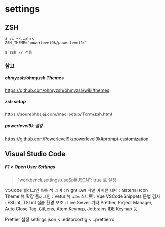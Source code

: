 # settings

## ZSH

```
$ vi ~/.zshrc
ZSH_THEME="powerlevel9k/powerlevel9k"

$ zsh // 적용
```

### 참고

##### ohmyzsh/ohmyzsh Themes

https://github.com/ohmyzsh/ohmyzsh/wiki/themes

##### zsh setup

https://sourabhbajaj.com/mac-setup/iTerm/zsh.html

##### powerlevel9k 설정

https://github.com/Powerlevel9k/powerlevel9k#prompt-customization

## Visual Studio Code

##### F1 > Open User Settings

> "workbench.settings.useSplitJSON": true 로 설정

VSCode 플러그인 목록
색 테마 : Night Owl
파일 아이콘 테마 : Material Icon Theme
뷰 확장 플러그인 : Vetur
뷰 코드 스니펫 : Vue VSCode Snippets
문법 검사 : ESLint, TSLint
실습 환경 보조 : Live Server
기타
Prettier, Project Manager, Auto Close Tag, GitLens, Atom Keymap, Jetbrains IDE Keymap 등

Prettier 설정 
settings.json < .editorconfig < ..prettierrc
